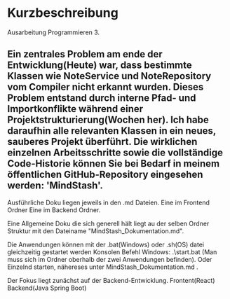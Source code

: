 # Kurzbeschreibung
Ausarbeitung Programmieren 3.
## Ein zentrales Problem am ende der Entwicklung(Heute) war, dass bestimmte Klassen wie NoteService und NoteRepository vom Compiler nicht erkannt wurden. Dieses Problem entstand durch interne Pfad- und Importkonflikte während einer Projektstrukturierung(Wochen her). Ich habe daraufhin alle relevanten Klassen in ein neues, sauberes Projekt überführt. Die wirklichen einzelnen Arbeitsschritte sowie die vollständige Code-Historie können Sie bei Bedarf in meinem öffentlichen GitHub-Repository eingesehen werden: 'MindStash'.
Ausführliche Doku liegen jeweils in den .md Dateien.
Eine im Frontend Ordner
Eine im Backend Ordner.

Eine Allgemeine Doku die sich generell hält liegt au der selben Ordner Struktur mit den Dateiname "MindStash_Dokumentation.md".

Die Anwendungen können mit der .bat(Windows) oder .sh(OS) datei gleichzeitig gestartet werden
Konsolen Befehl Windows: .\start.bat  (Man muss sich im Ordner oberhalb der zwei Anwendungen befinden).
Oder Einzelnd starten, nähereses unter MindStash_Dokumentation.md .

Der Fokus liegt zunächst auf der Backend-Entwicklung.
Frontent(React)
Backend(Java Spring Boot)
##
